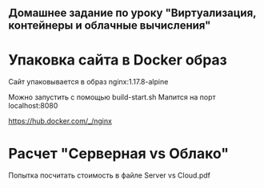 ## Домашнее задание по уроку "Виртуализация, контейнеры и облачные вычисления"

# Упаковка сайта в Docker образ

Сайт упаковывается в образ nginx:1.17.8-alpine

Можно запустить с помощью build-start.sh
Мапится на порт localhost:8080

https://hub.docker.com/_/nginx

# Расчет "Серверная vs Облако"

Попытка посчитать стоимость в файле Server vs Cloud.pdf